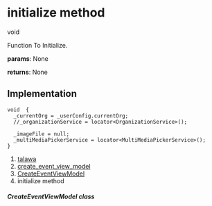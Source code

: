 
<div>

# initialize method

</div>


void 



Function To Initialize.

**params**: None

**returns**: None



## Implementation

``` language-dart
void  {
  _currentOrg = _userConfig.currentOrg;
  //_organizationService = locator<OrganizationService>();

  _imageFile = null;
  _multiMediaPickerService = locator<MultiMediaPickerService>();
}
```







1.  [talawa](../../index.md)
2.  [create_event_view_model](../../view_model_after_auth_view_models_event_view_models_create_event_view_model/)
3.  [CreateEventViewModel](../../view_model_after_auth_view_models_event_view_models_create_event_view_model/CreateEventViewModel-class.md)
4.  initialize method

##### CreateEventViewModel class







